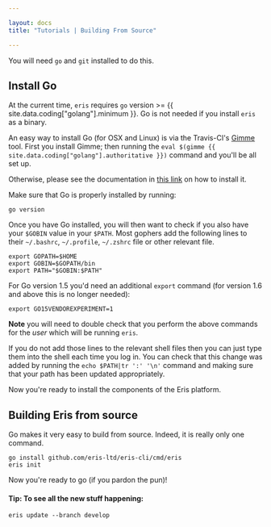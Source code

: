 ```yaml
---

layout: docs
title: "Tutorials | Building From Source"

---
```


You will need `go` and `git` installed to do this.

## Install Go

At the current time, `eris` requires `go` version >= {{ site.data.coding["golang"].minimum }}. Go is not needed if you install `eris` as a binary.

An easy way to install Go (for OSX and Linux) is via the Travis-CI's [Gimme](https://github.com/travis-ci/gimme) tool. First you install Gimme; then running the `eval $(gimme {{ site.data.coding["golang"].authoritative }})` command and you'll be all set up.

Otherwise, please see the documentation in [this link](https://golang.org/doc/install) on how to install it.

Make sure that Go is properly installed by running:

```
go version
```

Once you have Go installed, you will then want to check if you also have your `$GOBIN` value in your `$PATH`. Most gophers add the following lines to their `~/.bashrc`, `~/.profile`, `~/.zshrc` file or other relevant file.

```
export GOPATH=$HOME
export GOBIN=$GOPATH/bin
export PATH="$GOBIN:$PATH"
```

For Go version 1.5 you'd need an additional `export` command (for version 1.6 and above this is no longer needed):

```
export GO15VENDOREXPERIMENT=1
```

**Note** you will need to double check that you perform the above commands for the *user* which will be running `eris`.

If you do not add those lines to the relevant shell files then you can just type them into the shell each time you log in. You can check that this change was added by running the `echo $PATH|tr ':' '\n'` command and making sure that your path has been updated appropriately.

Now you're ready to install the components of the Eris platform.

## Building Eris from source

Go makes it very easy to build from source. Indeed, it is really only one command.

```
go install github.com/eris-ltd/eris-cli/cmd/eris
eris init
```

Now you're ready to go (if you pardon the pun)!

#### **Tip**: To see all the new stuff happening:

```
eris update --branch develop
```
